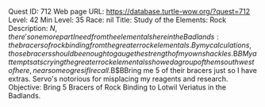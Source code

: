 Quest ID: 712
Web page URL: https://database.turtle-wow.org/?quest=712
Level: 42
Min Level: 35
Race: nil
Title: Study of the Elements: Rock
Description: $N, there's one more part I need from the elementals here in the Badlands: the bracers of rock binding from the greater rock elementals. By my calculations, those bracers should be enough to gauge the strength of my own shackles.$B$BMy attempts at scrying the greater rock elementals showed a group of them southwest of here, near some ogres if I recall.$B$BBring me 5 of their bracers just so I have extras. Servo's notorious for misplacing my reagents and research.
Objective: Bring 5 Bracers of Rock Binding to Lotwil Veriatus in the Badlands.
